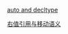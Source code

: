 [auto and decltype](https://github.com/ROBINwan999/Cpp-new-features/blob/main/C%2B%2B11/auto%20and%20decltype.md)

[右值引用与移动语义](https://github.com/ROBINwan999/Cpp-new-features/blob/main/C%2B%2B11/%E5%8F%B3%E5%80%BC%E5%BC%95%E7%94%A8%E4%B8%8E%E7%A7%BB%E5%8A%A8%E8%AF%AD%E4%B9%89.md)
